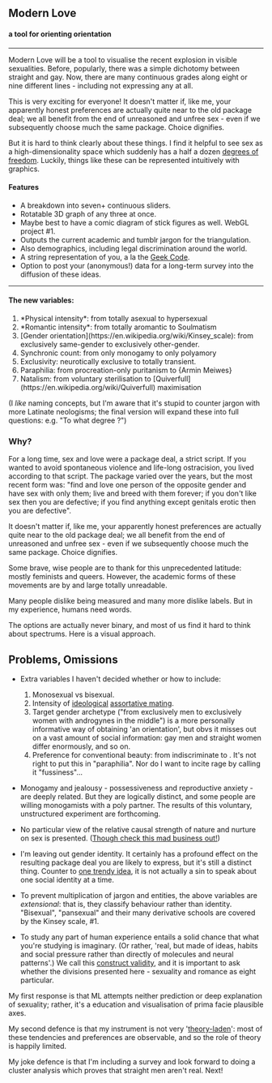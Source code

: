 ## Modern Love
#### a tool for orienting orientation
---

Modern Love will be a tool to visualise the recent explosion in visible sexualities. Before, popularly, there was a simple dichotomy between straight and gay. Now, there are many continuous grades along eight or nine different lines - including not expressing any at all.

This is very exciting for everyone! It doesn't matter if, like me, your apparently honest preferences are actually quite near to the old package deal; we all benefit from the end of unreasoned and unfree sex - even if we subsequently choose much the same package. Choice dignifies.

But it is hard to think clearly about these things. I find it helpful to see sex as a high-dimensionality space which suddenly has a half a dozen [degrees of freedom](https://en.wikipedia.org/wiki/Degrees_of_freedom_%28statistics%29). Luckily, things like these can be represented intuitively with graphics.


#### Features
* A breakdown into seven+ continuous sliders.
* Rotatable 3D graph of any three at once.
* Maybe best to have a comic diagram of stick figures as well. WebGL project \#1.
* Outputs the current academic and tumblr jargon for the triangulation.
* Also demographics, including legal discrimination around the world.
* A string representation of you, a la the [Geek Code](https://en.wikipedia.org/wiki/Geek_Code).
* Option to post your (anonymous!) data for a long-term survey into the diffusion of these ideas.

---

#### The new variables:  
<ol>
<li>*Physical intensity*: from totally asexual to hypersexual</li>
<li>*Romantic intensity*: from totally aromantic to Soulmatism</li>
<li>[Gender orientation](https://en.wikipedia.org/wiki/Kinsey_scale): from exclusively same-gender to exclusively other-gender. </li>
<li>Synchronic count: from only monogamy to only polyamory</li>
<li>Exclusivity: neurotically exclusive to totally transient.</li>
<li>Paraphilia: from procreation-only puritanism to {Armin Meiwes}</li>
<li>Natalism: from voluntary sterilisation to [Quiverfull](https://en.wikipedia.org/wiki/Quiverfull) maximisation</li>
</ol>

(I *like* naming concepts, but I'm aware that it's stupid to counter jargon with more Latinate neologisms; the final version will expand these into full questions: e.g. "To what degree ?")


### Why?

For a long time, sex and love were a package deal, a strict script. If you wanted to avoid spontaneous violence and life-long ostracision, you lived according to that script. The package varied over the years, but the most recent form was: "find and love one person of the opposite gender and have sex with only them; live and breed with them forever; if you don't like sex then you are defective; if you find anything except genitals erotic then you are defective".

It doesn't matter if, like me, your apparently honest preferences are actually quite near to the old package deal; we all benefit from the end of unreasoned and unfree sex - even if we subsequently choose much the same package. Choice dignifies.

Some brave, wise people are to thank for this unprecedented latitude: mostly feminists and queers. However, the academic forms of these movements are by and large totally unreadable.

Many people dislike being measured and many more dislike labels. But in my experience, humans need words.

The options are actually never binary, and most of us find it hard to think about spectrums. Here is a visual approach.


## Problems, Omissions


* Extra variables I haven't decided whether or how to include:

  1. Monosexual vs bisexual.
  2. Intensity of [ideological](http://blog.practicalethics.ox.ac.uk/2015/05/if-youre-a-conservative-im-not-your-friend/) [assortative mating](https://en.wikipedia.org/wiki/Assortative_mating).
  3. Target gender archetype ("from exclusively men to exclusively women with androgynes in the middle") is a more personally informative way of obtaining 'an orientation', but obvs it misses out on a vast amount of social information: gay men and straight women differ enormously, and so on.
  4. Preference for conventional beauty: from indiscriminate to . It's not right to put this in "paraphilia". Nor do I want to incite rage by calling it "fussiness"...

* Monogamy and jealousy - possessiveness and reproductive anxiety - are deeply related. But they are logically distinct, and some people are willing monogamists with a poly partner. The results of this voluntary, unstructured experiment are forthcoming.

* No particular view of the relative causal strength of nature and nurture on sex is presented. ([Though check this mad business out!](https://en.wikipedia.org/wiki/Digit_ratio#Correlation_between_digit_ratio_and_traits))

* I'm leaving out gender identity. It certainly has a profound effect on the resulting package deal you are likely to express, but it's still a distinct thing. Counter to [one trendy idea](http://geekfeminism.wikia.com/wiki/Intersectionality), it is not actually a sin to speak about one social identity at a time.

* To prevent multiplication of jargon and entities, the above variables are *extensional*: that is, they classify behaviour rather than identity. "Bisexual", "pansexual" and their many derivative schools are covered by the Kinsey scale, \#1.

* To study any part of human experience entails a solid chance that what you're studying is imaginary. (Or rather, 'real, but made of ideas, habits and social pressure rather than directly of molecules and neural patterns'.) We call this [construct validity](https://en.wikipedia.org/wiki/Construct_validity), and it is important to ask whether the divisions presented here - sexuality and romance as eight particular.

My first response is that ML attempts neither prediction or deep explanation of sexuality; rather, it's a education and visualisation of prima facie plausible axes.

My second defence is that my instrument is not very '[theory-laden](https://en.wikipedia.org/wiki/Theory-ladenness)': most of these tendencies and preferences are observable, and so the role of theory is happily limited.

My joke defence is that I'm including a survey and look forward to doing a cluster analysis which proves that straight men aren't real. Next!

